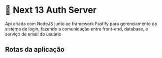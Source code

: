 # 🔐 Next 13 Auth Server

Api criada com NodeJS junto ao framework Fastify para gerenciamento do sistema de login, fazendo a comunicação entre front-end, database, e serviço de email do usuário

## Rotas da aplicação
